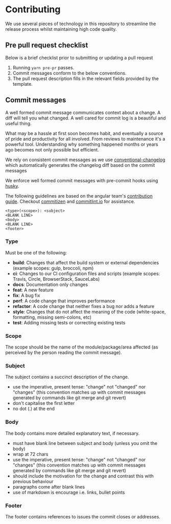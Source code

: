 # Contributing

We use several pieces of technology in this repository to streamline the release process whilst maintaining high code
quality.

## Pre pull request checklist

Below is a brief checklist prior to submitting or updating a pull request

1. Running `yarn pre-pr` passes.
2. Commit messages conform to the below conventions.
3. The pull request description fills in the relevant fields provided by the template.

## Commit messages

A well formed commit message communicates context about a change. A diff will tell you what changed. A well cared for
commit log is a beautiful and useful thing.

What may be a hassle at first soon becomes habit, and eventually a source of pride and productivity for all
involved. From reviews to maintenance it's a powerful tool. Understanding why something happened months or years ago
becomes not only possible but efficient.

We rely on consistent commit messages as we use
[conventional-changelog](https://github.com/conventional-changelog/conventional-changelog) which automatically generates
the changelog diff based on the commit messages

We enforce well formed commit messages with pre-commit hooks using [husky](https://github.com/typicode/husky).

The following guidelines are based on the angular
team's [contribution guide](https://github.com/angular/angular/blob/22b96b9/CONTRIBUTING.md#-commit-message-guidelines).
Checkout [commitizen](https://www.npmjs.com/package/commitizen) and [commitlint.io](https://commitlint.io/) for
assistance.

```
<type>(<scope>): <subject>
<BLANK LINE>
<body>
<BLANK LINE>
<footer>
```

### Type

Must be one of the following:

- **build**: Changes that affect the build system or external dependencies (example scopes: gulp, broccoli, npm)
- **ci**: Changes to our CI configuration files and scripts (example scopes: Travis, Circle, BrowserStack, SauceLabs)
- **docs**: Documentation only changes
- **feat**: A new feature
- **fix**: A bug fix
- **perf**: A code change that improves performance
- **refactor**: A code change that neither fixes a bug nor adds a feature
- **style**: Changes that do not affect the meaning of the code (white-space, formatting, missing semi-colons, etc)
- **test**: Adding missing tests or correcting existing tests

### Scope

The scope should be the name of the module/package/area affected (as perceived by the person reading the commit
message).

### Subject

The subject contains a succinct description of the change.

- use the imperative, present tense: "change" not "changed" nor "changes" (this convention matches up with commit
  messages generated by commands like git merge and git revert)
- don't capitalise the first letter
- no dot (.) at the end

### Body

The body contains more detailed explanatory text, if necessary.

- must have blank line between subject and body (unless you omit the body)
- wrap at 72 chars
- use the imperative, present tense: "change" not "changed" nor "changes" (this convention matches up with commit
  messages generated by commands like git merge and git revert)
- should include the motivation for the change and contrast this with previous behaviour
- paragraphs come after blank lines
- use of markdown is encourage i.e. links, bullet points

### Footer

The footer contains references to issues the commit closes or addresses.